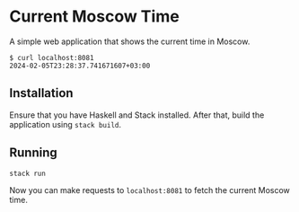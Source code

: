 # Current Moscow Time

A simple web application that shows the current time in Moscow.

```
$ curl localhost:8081
2024-02-05T23:28:37.741671607+03:00
```

## Installation

Ensure that you have Haskell and Stack installed. After that, build the
application using `stack build`.

## Running

```bash
stack run
```

Now you can make requests to `localhost:8081` to fetch the current Moscow time.
